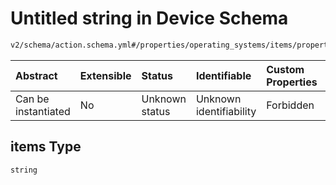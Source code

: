 # Untitled string in Device Schema

```txt
v2/schema/action.schema.yml#/properties/operating_systems/items/properties/steps/items/properties/actions/items/oneOf/19/properties/adb:reboot/properties/args/items
```



| Abstract            | Extensible | Status         | Identifiable            | Custom Properties | Additional Properties | Access Restrictions | Defined In                                                          |
| :------------------ | :--------- | :------------- | :---------------------- | :---------------- | :-------------------- | :------------------ | :------------------------------------------------------------------ |
| Can be instantiated | No         | Unknown status | Unknown identifiability | Forbidden         | Allowed               | none                | [device.schema.json*](../device.schema.json "open original schema") |

## items Type

`string`
